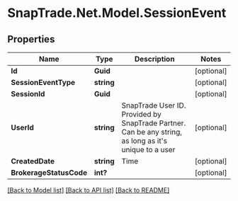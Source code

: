 # SnapTrade.Net.Model.SessionEvent

## Properties

Name | Type | Description | Notes
------------ | ------------- | ------------- | -------------
**Id** | **Guid** |  | [optional] 
**SessionEventType** | **string** |  | [optional] 
**SessionId** | **Guid** |  | [optional] 
**UserId** | **string** | SnapTrade User ID. Provided by SnapTrade Partner. Can be any string, as long as it&#39;s unique to a user | [optional] 
**CreatedDate** | **string** | Time | [optional] 
**BrokerageStatusCode** | **int?** |  | [optional] 

[[Back to Model list]](../README.md#documentation-for-models) [[Back to API list]](../README.md#documentation-for-api-endpoints) [[Back to README]](../README.md)

